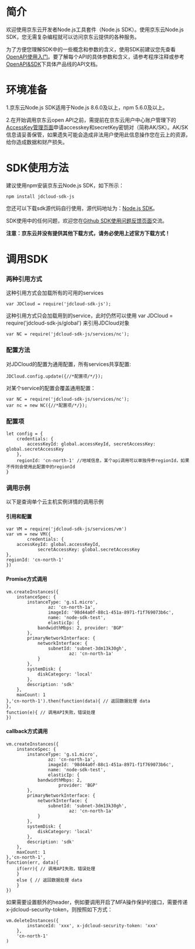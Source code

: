
# 简介 #

欢迎使用京东云开发者Node.js工具套件（Node.js SDK）。使用京东云Node.js SDK，您无需复杂编程就可以访问京东云提供的各种服务。

为了方便您理解SDK中的一些概念和参数的含义，使用SDK前建议您先查看[OpenAPI使用入门](../../API/Common-Declaration/Introduction.md )。要了解每个API的具体参数和含义，请参考程序注释或参考[OpenAPI&SDK](https://www.jdcloud.com/help/faq?act=3)下具体产品线的API文档。


# 环境准备 #

1.京东云Node.js SDK适用于Node.js 8.6.0及以上，npm 5.6.0及以上。

2.在开始调用京东云open API之前，需提前在京东云用户中心账户管理下的[AccessKey管理页面](https://uc.jdcloud.com/accesskey/index)申请accesskey和secretKey密钥对（简称AK/SK）。AK/SK信息请妥善保管，如果遗失可能会造成非法用户使用此信息操作您在云上的资源，给你造成数据和财产损失。


# SDK使用方法 #

建议使用npm安装京东云Node.js SDK，如下所示：

	npm install jdcloud-sdk-js

您还可以下载sdk源代码自行使用，源代码地址为：[Node.js SDK](https://github.com/jdcloud-api/jdcloud-sdk-nodejs)。

SDK使用中的任何问题，欢迎您在[Github SDK使用问题反馈页面](https://github.com/jdcloud-api/jdcloud-sdk-nodejs/issues)交流。

**注意：京东云并没有提供其他下载方式，请务必使用上述官方下载方式！**



 
# 调用SDK #


### 两种引用方式 ###

这种引用方式会加载所有的可用的services

	var JDCloud = require('jdcloud-sdk-js');

这种引用方式只会加载用到的service，此时仍然可以使用 var JDCloud = require('jdcloud-sdk-js/global') 来引用JDCloud对象

	var NC = require('jdcloud-sdk-js/services/nc');


### 配置方法  ###

对JDCloud的配置为通用配置，所有services共享配置:

	JDCloud.config.update({//*配置项/*/});

对某个service的配置会覆盖通用配置：

	var NC = require('jdcloud-sdk-js/services/nc'); 
	var nc = new NC({//*配置项/*/});


### 配置项 ###

	let config = { 
		credentials: { 
			accessKeyId: global.accessKeyId, secretAccessKey: global.secretAccessKey 
		},
		regionId: 'cn-north-1' //地域信息，某个api调用可以单独传参regionId，如果不传则会使用此配置中的regionId 
	}


### 调用示例 ###

以下是查询单个云主机实例详情的调用示例


####  引用和配置  ####

    var VM = require('jdcloud-sdk-js/services/vm')
    var vm = new VM({
            credentials: {
        accessKeyId: global.accessKeyId,
                secretAccessKey: global.secretAccessKey
    },
    regionId: 'cn-north-1'
    })



#### Promise方式调用 #### 

	vm.createInstances({
        instanceSpec: {
            instanceType: 'g.s1.micro',
                    az: 'cn-north-1a',
                    imageId: '98d44a0f-88c1-451a-8971-f1f769073b6c',
                    name: 'node-sdk-test',
                    elasticIp: {
                bandwidthMbps: 2, provider: 'BGP'
            },
            primaryNetworkInterface: {
                networkInterface: {
                    subnetId: 'subnet-3dm13k30gh',
                            az: 'cn-north-1a'
                }
            },
            systemDisk: {
                diskCategory: 'local'
            },
            description: 'sdk'
        },
        maxCount: 1
    },'cn-north-1').then(function(data){ // 返回数据处理 data 
    },
    function(e){ // 调用API失败，错误处理 
    })



#### callback方式调用 #### 

	vm.createInstances({
        instanceSpec: {
            instanceType: 'g.s1.micro',
                    az: 'cn-north-1a',
                    imageId: '98d44a0f-88c1-451a-8971-f1f769073b6c',
                    name: 'node-sdk-test',
                    elasticIp: {
                bandwidthMbps: 2,
                        provider: 'BGP'
            },
            primaryNetworkInterface: {
                networkInterface: {
                    subnetId: 'subnet-3dm13k30gh',
                            az: 'cn-north-1a'
                }
            },
            systemDisk: {
                diskCategory: 'local'
            },
            description: 'sdk'
        },
        maxCount: 1
    },'cn-north-1',
    function(err, data){
        if(err){ // 调用API失败，错误处理 
        } 
		else { // 返回数据处理 data 
        } 
    })

如果需要设置额外的header，例如要调用开启了MFA操作保护的接口，需要传递x-jdcloud-security-token，则按照如下方式：

    vm.deleteInstances({ 
            instanceId: 'xxx', x-jdcloud-security-token: 'xxx' 
        }, 
        'cn-north-1'
    )	




